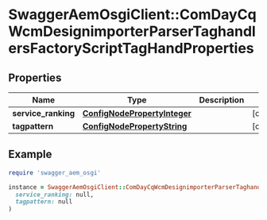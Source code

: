 # SwaggerAemOsgiClient::ComDayCqWcmDesignimporterParserTaghandlersFactoryScriptTagHandProperties

## Properties

| Name | Type | Description | Notes |
| ---- | ---- | ----------- | ----- |
| **service_ranking** | [**ConfigNodePropertyInteger**](ConfigNodePropertyInteger.md) |  | [optional] |
| **tagpattern** | [**ConfigNodePropertyString**](ConfigNodePropertyString.md) |  | [optional] |

## Example

```ruby
require 'swagger_aem_osgi'

instance = SwaggerAemOsgiClient::ComDayCqWcmDesignimporterParserTaghandlersFactoryScriptTagHandProperties.new(
  service_ranking: null,
  tagpattern: null
)
```

